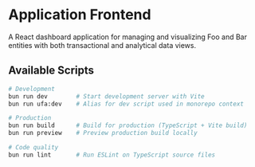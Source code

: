 # Application Frontend

A React dashboard application for managing and visualizing Foo and Bar entities with both transactional and analytical data views.

## Available Scripts

```bash
# Development
bun run dev        # Start development server with Vite
bun run ufa:dev    # Alias for dev script used in monorepo context

# Production
bun run build      # Build for production (TypeScript + Vite build)
bun run preview    # Preview production build locally

# Code quality
bun run lint       # Run ESLint on TypeScript source files
```
